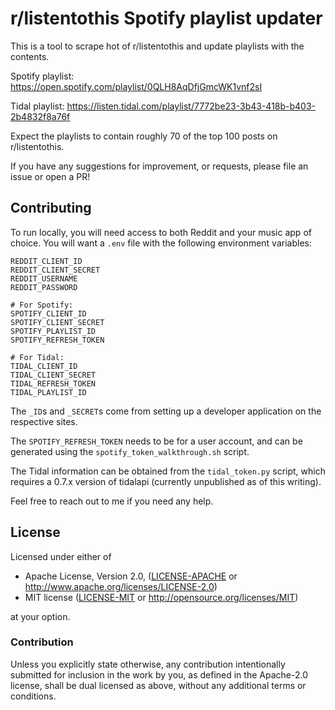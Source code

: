 # r/listentothis Spotify playlist updater

This is a tool to scrape hot of r/listentothis and update playlists with the
contents.

Spotify playlist:
https://open.spotify.com/playlist/0QLH8AqDfjGmcWK1vnf2sI

Tidal playlist:
https://listen.tidal.com/playlist/7772be23-3b43-418b-b403-2b4832f8a76f

Expect the playlists to contain roughly 70 of the top 100 posts on
r/listentothis.

If you have any suggestions for improvement, or requests, please file an issue
or open a PR!

## Contributing

To run locally, you will need access to both Reddit and your music app of
choice. You will want a `.env` file with the following environment variables:

```
REDDIT_CLIENT_ID
REDDIT_CLIENT_SECRET
REDDIT_USERNAME
REDDIT_PASSWORD

# For Spotify:
SPOTIFY_CLIENT_ID
SPOTIFY_CLIENT_SECRET
SPOTIFY_PLAYLIST_ID
SPOTIFY_REFRESH_TOKEN

# For Tidal:
TIDAL_CLIENT_ID
TIDAL_CLIENT_SECRET
TIDAL_REFRESH_TOKEN
TIDAL_PLAYLIST_ID
```

The `_ID`s and `_SECRET`s come from setting up a developer application on the respective sites.

The `SPOTIFY_REFRESH_TOKEN` needs to be for a user account, and can be generated
using the `spotify_token_walkthrough.sh` script.

The Tidal information can be obtained from the `tidal_token.py` script, which
requires a 0.7.x version of tidalapi (currently unpublished as of this writing).

Feel free to reach out to me if you need any help.

## License

Licensed under either of

 * Apache License, Version 2.0, ([LICENSE-APACHE](LICENSE-APACHE) or http://www.apache.org/licenses/LICENSE-2.0)
 * MIT license ([LICENSE-MIT](LICENSE-MIT) or http://opensource.org/licenses/MIT)

at your option.

### Contribution

Unless you explicitly state otherwise, any contribution intentionally submitted
for inclusion in the work by you, as defined in the Apache-2.0 license, shall be dual licensed as above, without any
additional terms or conditions.

